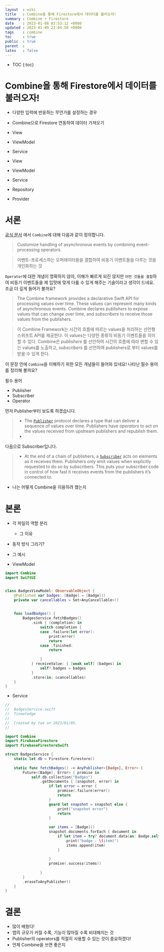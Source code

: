 ```yaml
---
layout  : wiki
title   : Combine을 통해 Firestore에서 데이터를 불러오자! 
summary : Combine + Firestore
date    : 2023-01-08 02:53:12 +0900
updated : 2023-01-09 22:04:50 +0900
tags    : combine
toc     : true
public  : true
parent  : 
latex   : false
---
```

* TOC
{:toc}

# Combine을 통해 Firestore에서 데이터를 불러오자!

-   다양한 입력에 반응하는 무언가를 설정하는 경우

- Combine으로 Firestore 연동하여 데이터 가져오기

- View
- ViewModel
- Service

- View
- ViewModel
- Service
- Repository
- Provider

# 서론

[공식 문서](https://developer.apple.com/documentation/combine) 에서 `Combine`에 대해 다음과 같이 정의합니다.

> Customize handling of asynchronous events by combining event-processing operators.

> 이벤트-프로세스하는 오퍼레이터들을 결합하여 비동기 이벤트들을 다루는 것을 개인화하는 것

`Operator`에 대한 개념이 명확하지 않아, 이해가 빠르게 되진 않지만 `어떤 것들을 결합`하여 비동기 이벤트들을 제 입맛에 맞게 다룰 수 있게 해주는 기술이라고 생각이 드네요.
조금 더 깊게 들어가 볼까요?

> The Combine framework provides a declarative Swift API for processing values over time. These values can represent many kinds of asynchronous events. Combine declares _publishers_ to expose values that can change over time, and _subscribers_ to receive those values from the publishers.

> 이 Combine Framework는 시간의 흐름에 따르는 values을 처리하는 선언형 스위프트 API를 제공한다.
> 이 values는 다양한 종류의 비동기 이벤트들을 의미할 수 있다. Combine은 _publishers_ 를 선언하여 시간의 흐름에 따라 변할 수 있는 values를 노출하고, _subscribers_ 를 선언하여 publishers로 부터 values를 받을 수 있게 한다.

이 문장 안에 `Combine`을 이해하기 위한 모든 개념들이 들어와 있네요!
나타난 필수 용어를 정리해 볼까요?

필수 용어
- Publisher
- Subscriber
- Operator


먼저 Publisher부터 보도록 하겠습니다.

> - The [`Publisher`](https://developer.apple.com/documentation/combine/publisher) protocol declares a type that can deliver a sequence of values over time. Publishers have _operators_ to act on the values received from upstream publishers and republish them.
> - 


다음으로 Subscriber입니다.

> -   At the end of a chain of publishers, a [`Subscriber`](https://developer.apple.com/documentation/combine/subscriber) acts on elements as it receives them. Publishers only emit values when explicitly requested to do so by subscribers. This puts your subscriber code in control of how fast it receives events from the publishers it’s connected to.


- 나는 어떻게 Combine을 이용하려 했는지


# 본론

- 각 파일의 역할 분리
	- 그 이유
- 동작 방식 그리기?

- 그 예시

- ViewModel

```swift
import Combine
import SwiftUI


class BadgesViewModel: ObservableObject { 
    @Published var badges: [Badge] = [Badge]()
    private var cancellables = Set<AnyCancellable>()
    
    
    func loadBadges() {
        BadgesService.fetchBadges()
            .sink { (completion) in
                switch completion {
                case .failure(let error):
                    print(error)
                    return
                case .finished:
                    return
                    
                }
            } receiveValue: { [weak self] (badges) in
                self?.badges = badges
            }
            .store(in: &cancellables)
    }
}

```

- Service

```swift
//
//  BadgesService.swift
//  Tinowledge
//
//  Created by tae on 2023/01/05.
//

import Combine
import FirebaseFirestore
import FirebaseFirestoreSwift

struct BadgesService {
    static let db = Firestore.firestore()
    
    static func fetchBadges() -> AnyPublisher<[Badge], Error> {
        Future<[Badge], Error> { promise in
            self.db.collection("Badges")
                .getDocuments { (snapshot, error) in
                    if let error = error {
                        promise(.failure(error))
                        return
                    }
                    guard let snapshot = snapshot else {
                        print("snapshot error")
                        return
                    }
                    
                    var items = [Badge]()
                    snapshot.documents.forEach { document in
                        if let item = try? document.data(as: Badge.self) {
                            print("badge : \(item)")
                            items.append(item)
                        }
                        
                    }
                    promise(.success(items))
                    
                }
        }
        .eraseToAnyPublisher()
    }
}

```


# 결론

- 많이 배웠다!
- 앱의 규모가 커질 수록, 기능이 많아질 수록 비대해지는 것
- Publisher의 operators를 적절히 사용할 수 있는 것이 중요하겠다!
- 언제 Combine을 쓰면 좋은지
